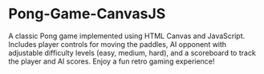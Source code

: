 # Pong-Game-CanvasJS
 A classic Pong game implemented using HTML Canvas and JavaScript. Includes player controls for moving the paddles, AI opponent with adjustable difficulty levels (easy, medium, hard), and a scoreboard to track the player and AI scores. Enjoy a fun retro gaming experience!
